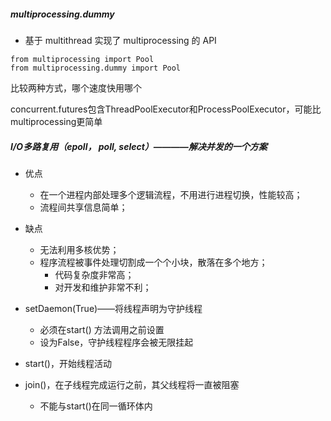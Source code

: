 ##### multiprocessing.dummy
- 基于 multithread 实现了 multiprocessing 的 API
```
from multiprocessing import Pool
from multiprocessing.dummy import Pool
```
比较两种方式，哪个速度快用哪个

concurrent.futures包含ThreadPoolExecutor和ProcessPoolExecutor，可能比multiprocessing更简单



##### I/O多路复用（epoll， poll, select）————解决并发的一个方案
- 优点
    + 在一个进程内部处理多个逻辑流程，不用进行进程切换，性能较高；
    + 流程间共享信息简单；
- 缺点
    + 无法利用多核优势；
    + 程序流程被事件处理切割成一个个小块，散落在多个地方；
        * 代码复杂度非常高；
        * 对开发和维护非常不利；


- setDaemon(True)——将线程声明为守护线程
    - 必须在start() 方法调用之前设置
    - 设为False，守护线程程序会被无限挂起
- start()，开始线程活动
- join()，在子线程完成运行之前，其父线程将一直被阻塞
    - 不能与start()在同一循环体内
